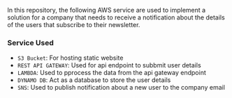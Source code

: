 In this repository, the following AWS service are used to implement a solution for a company that needs to receive a notification about the details of the users that subscribe to their newsletter.

### Service Used
* `S3 Bucket`: For hosting static website
* `REST API GATEWAY`: Used for api endpoint to subbmit user details
* `LAMBDA`: Used to pprocess the data from the api gateway endpoint
* `DYNAMO DB`: Act as a database to store the user details
* `SNS`: Used to publish notification about a new user to the company email 
